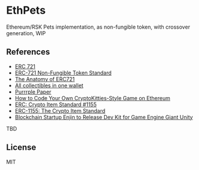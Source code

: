 # EthPets

Ethereum/RSK Pets implementation, as non-fungible token,
with crossover generation, WIP

## References

- [ERC 721](http://erc721.org/)
- [ERC-721 Non-Fungible Token Standard](https://github.com/ethereum/EIPs/blob/master/EIPS/eip-721.md)
- [The Anatomy of ERC721](https://medium.com/crypto-currently/the-anatomy-of-erc721-e9db77abfc24)
- [All collectibles in one wallet](https://lumiwallet.com/collect)
- [Purrrple Paper](https://lumiwallet.com/lumi_collect_purrrple_paper.pdf)
- [How to Code Your Own CryptoKitties-Style Game on Ethereum](https://medium.com/loom-network/how-to-code-your-own-cryptokitties-style-game-on-ethereum-7c8ac86a4eb3)
- [ERC: Crypto Item Standard #1155](https://github.com/ethereum/EIPs/issues/1155)
- [ERC-1155: The Crypto Item Standard](https://blog.enjincoin.io/erc-1155-the-crypto-item-standard-ac9cf1c5a226)
- [Blockchain Startup Enjin to Release Dev Kit for Game Engine Giant Unity](https://cointelegraph.com/news/blockchain-startup-enjin-to-release-dev-kit-for-game-engine-giant-unity)

TBD

## License

MIT

